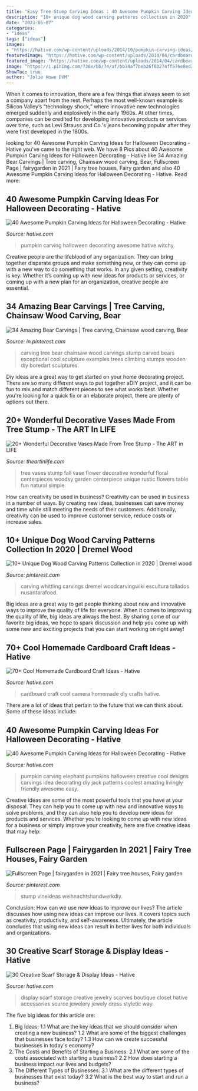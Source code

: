 ```yaml
---
title: "Easy Tree Stump Carving Ideas : 40 Awesome Pumpkin Carving Ideas For Halloween Decorating"
description: "10+ unique dog wood carving patterns collection in 2020"
date: "2023-05-07"
categories:
- "ideas"
tags: ["ideas"]
images:
- "https://hative.com/wp-content/uploads/2014/10/pumpkin-carving-ideas/25-elephant-pumpkin.jpg"
featuredImage: "https://hative.com/wp-content/uploads/2014/04/cardboard-crafts/21-diy-cardboard-craft-camera.jpg"
featured_image: "https://hative.com/wp-content/uploads/2014/04/cardboard-crafts/21-diy-cardboard-craft-camera.jpg"
image: "https://i.pinimg.com/736x/bb/74/af/bb74af7beb26f03274ff576e8ed326bf.jpg"
ShowToc: true
author: "Jolie Howe DVM"
---
```



When it comes to innovation, there are a few things that always seem to set a company apart from the rest. Perhaps the most well-known example is Silicon Valley’s “technology shock,” where innovative new technologies emerged suddenly and explosively in the early 1960s. At other times, companies can be credited for developing innovative products or services over time, such as Levi Strauss and Co.'s jeans becoming popular after they were first developed in the 1800s.

	

		
looking for 40 Awesome Pumpkin Carving Ideas for Halloween Decorating - Hative you've came to the right web. We have 8 Pics about 40 Awesome Pumpkin Carving Ideas for Halloween Decorating - Hative like 34 Amazing Bear Carvings | Tree carving, Chainsaw wood carving, Bear, Fullscreen Page | fairygarden in 2021 | Fairy tree houses, Fairy garden and also 40 Awesome Pumpkin Carving Ideas for Halloween Decorating - Hative. Read more:
		
    
## 40 Awesome Pumpkin Carving Ideas For Halloween Decorating - Hative

<img loading=lazy src="https://hative.com/wp-content/uploads/2014/10/pumpkin-carving-ideas/35-witchy-pumpkin.jpg" onerror="this.onerror=null;this.src='https://tse2.mm.bing.net/th?id=OIP.vrybA9y7Szo8uwcaukIHDwHaJ6&amp;pid=15.1';" alt="40 Awesome Pumpkin Carving Ideas for Halloween Decorating - Hative">

_Source: hative.com_

>pumpkin carving halloween decorating awesome hative witchy. 

	

Creative people are the lifeblood of any organization. They can bring together disparate groups and make something new, or they can come up with a new way to do something that works. In any given setting, creativity is key. Whether it’s coming up with new ideas for products or services, or coming up with a new plan for an organization, creative people are essential.

    
## 34 Amazing Bear Carvings | Tree Carving, Chainsaw Wood Carving, Bear

<img loading=lazy src="https://i.pinimg.com/736x/bf/79/eb/bf79eb08b7eda1aeb92122c4713b1948.jpg" onerror="this.onerror=null;this.src='https://tse3.mm.bing.net/th?id=OIP.6e8uNjN005lGB3MQactVZgHaSY&amp;pid=15.1';" alt="34 Amazing Bear Carvings | Tree carving, Chainsaw wood carving, Bear">

_Source: in.pinterest.com_

>carving tree bear chainsaw wood carvings stump carved bears exceptional cool sculpture examples trees climbing stumps wooden diy boredart sculptures. 

	

Diy ideas are a great way to get started on your home decorating project. There are so many different ways to put together aDIY project, and it can be fun to mix and match different pieces to see what works best. Whether you're looking for a quick fix or an elaborate project, there are plenty of options out there.

    
## 20+ Wonderful Decorative Vases Made From Tree Stump - The ART In LIFE

<img loading=lazy src="http://theartinlife.com/wp-content/uploads/2016/10/f81496355de97e32b073f51c926c5253.jpg" onerror="this.onerror=null;this.src='https://tse3.mm.bing.net/th?id=OIP.-WYnveRIBLjGi4igLuanfAHaJ1&amp;pid=15.1';" alt="20+ Wonderful Decorative Vases Made From Tree Stump - The ART in LIFE">

_Source: theartinlife.com_

>tree vases stump fall vase flower decorative wonderful floral centerpieces woodsy garden centerpiece unique rustic flowers table fun natural simple. 

	

How can creativity be used in business?
Creativity can be used in business in a number of ways. By creating new ideas, businesses can save money and time while still meeting the needs of their customers. Additionally, creativity can be used to improve customer service, reduce costs or increase sales.

    
## 10+ Unique Dog Wood Carving Patterns Collection In 2020 | Dremel Wood

<img loading=lazy src="https://i.pinimg.com/736x/5c/dd/22/5cdd222357c46aa2cd785b25dc4c07d5.jpg" onerror="this.onerror=null;this.src='https://tse4.mm.bing.net/th?id=OIP.Yyhi1Hq7kj3p1anKW_vz-gHaEK&amp;pid=15.1';" alt="10+ Unique Dog Wood Carving Patterns Collection in 2020 | Dremel wood">

_Source: pinterest.com_

>carving whittling carvings dremel woodcarvingwiki escultura tallados nusantarafood. 

	

Big ideas are a great way to get people thinking about new and innovative ways to improve the quality of life for everyone. When it comes to improving the quality of life, big ideas are always the best. By sharing some of our favorite big ideas, we hope to spark discussion and help you come up with some new and exciting projects that you can start working on right away!

    
## 70+ Cool Homemade Cardboard Craft Ideas - Hative

<img loading=lazy src="https://hative.com/wp-content/uploads/2014/04/cardboard-crafts/21-diy-cardboard-craft-camera.jpg" onerror="this.onerror=null;this.src='https://tse3.mm.bing.net/th?id=OIP.UNgqKMiGlt1cnmAG4t01KgHaFi&amp;pid=15.1';" alt="70+ Cool Homemade Cardboard Craft Ideas - Hative">

_Source: hative.com_

>cardboard craft cool camera homemade diy crafts hative. 

	

There are a lot of ideas that pertain to the future that we can think about. Some of these ideas include: 

    
## 40 Awesome Pumpkin Carving Ideas For Halloween Decorating - Hative

<img loading=lazy src="https://hative.com/wp-content/uploads/2014/10/pumpkin-carving-ideas/25-elephant-pumpkin.jpg" onerror="this.onerror=null;this.src='https://tse2.mm.bing.net/th?id=OIP.ckNgBTfrVTNPfZ8VyDiHAQHaIh&amp;pid=15.1';" alt="40 Awesome Pumpkin Carving Ideas for Halloween Decorating - Hative">

_Source: hative.com_

>pumpkin carving elephant pumpkins halloween creative cool designs carvings idea decorating diy jack patterns coolest amazing livingly friendly awesome easy. 

	

Creative ideas are some of the most powerful tools that you have at your disposal. They can help you to come up with new and innovative ways to solve problems, and they can also help you to develop new ideas for products and services. Whether you’re looking to come up with new ideas for a business or simply improve your creativity, here are five creative ideas that may help: 

    
## Fullscreen Page | Fairygarden In 2021 | Fairy Tree Houses, Fairy Garden

<img loading=lazy src="https://i.pinimg.com/736x/bb/74/af/bb74af7beb26f03274ff576e8ed326bf.jpg" onerror="this.onerror=null;this.src='https://tse3.mm.bing.net/th?id=OIP.-UytL8QYV07Ld-5u7nXfbAHaJ5&amp;pid=15.1';" alt="Fullscreen Page | fairygarden in 2021 | Fairy tree houses, Fairy garden">

_Source: pinterest.com_

>stump vineideas weihnachtshandwerkdiy. 

	

Conclusion: How can we use new ideas to improve our lives?
The article discusses how using new ideas can improve our lives. It covers topics such as creativity, productivity, and self-awareness. Ultimately, the article concludes that using new ideas can result in better lives for both individuals and organizations.

    
## 30 Creative Scarf Storage &amp; Display Ideas - Hative

<img loading=lazy src="https://hative.com/wp-content/uploads/2015/03/scarf-storage-ideas/29-creative-scarf-storage-and-display-ideas.jpg" onerror="this.onerror=null;this.src='https://tse3.mm.bing.net/th?id=OIP.9T2XyBj6h6HcDNLCGOAUZAHaMY&amp;pid=15.1';" alt="30 Creative Scarf Storage &amp; Display Ideas - Hative">

_Source: hative.com_

>display scarf storage creative jewelry scarves boutique closet hative accessories source jewelery jewely dress styletic way. 

	

The five big ideas for this article are:
1. Big Ideas: 
1.1 What are the key ideas that we should consider when creating a new business? 
1.2 What are some of the biggest challenges that businesses face today? 
1.3 How can we create successful businesses in today's economy? 
2. The Costs and Benefits of Starting a Business: 
2.1 What are some of the costs associated with starting a business? 
2.2 How does starting a business impact our lives and budgets? 
3. The Different Types of Businesses: 
3.1 What are the different types of businesses that exist today? 
3.2 What is the best way to start and run a business?


